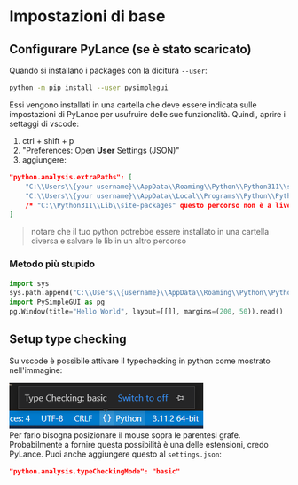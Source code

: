 # Impostazioni di base

## Configurare PyLance (se è stato scaricato)

Quando si installano i packages con la dicitura `--user`:

```bash
python -m pip install --user pysimplegui
```

Essi vengono installati in una cartella che deve essere indicata sulle impostazioni di PyLance per usufruire delle sue funzionalità.
Quindi, aprire i settaggi di vscode:

1. ctrl + shift + p
2. "Preferences: Open **User** Settings (JSON)"
3. aggiungere:

```json
"python.analysis.extraPaths": [
	"C:\\Users\\{your username}\\AppData\\Roaming\\Python\\Python311\\site-packages",
	"C:\\Users\\{your username}\\AppData\\Local\\Programs\\Python\\Python311\\Lib\\site-packages",
	/* "C:\\Python311\\Lib\\site-packages" questo percorso non è a livello di utente quindi non va indicato: dovrebbe esserci automaticamente */
]
```

> notare che il tuo python potrebbe essere installato in una cartella diversa e salvare le lib in un altro percorso

### Metodo più stupido

```python
import sys
sys.path.append("C:\\Users\\{username}\\AppData\\Roaming\\Python\\Python311\\site-packages")
import PySimpleGUI as pg
pg.Window(title="Hello World", layout=[[]], margins=(200, 50)).read()
```

## Setup type checking

Su vscode è possibile attivare il typechecking in python come mostrato nell'immagine:

![vscode type checking](../../../../../_resources/vscode-type-check-python.png)
<br>
Per farlo bisogna posizionare il mouse sopra le parentesi grafe.
Probabilmente a fornire questa possibilità è una delle estensioni, credo PyLance.
Puoi anche aggiungere questo al `settings.json`:

```json
"python.analysis.typeCheckingMode": "basic"
```
